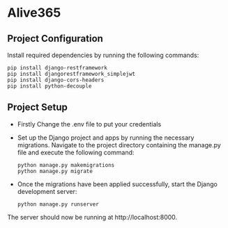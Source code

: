 # Alive365

## Project Configuration
Install required dependencies by running the following commands:
    
    pip install django-restframework
    pip install djangorestframework_simplejwt
    pip install django-cors-headers
    pip install python-decouple

## Project Setup

- Firstly Change the .env file to put your credentials

- Set up the Django project and apps by running the necessary migrations. Navigate to the project directory containing the manage.py file and execute the following command:

      python manage.py makemigrations
      python manage.py migrate

- Once the migrations have been applied successfully, start the Django development server:

      python manage.py runserver
The server should now be running at http://localhost:8000.

